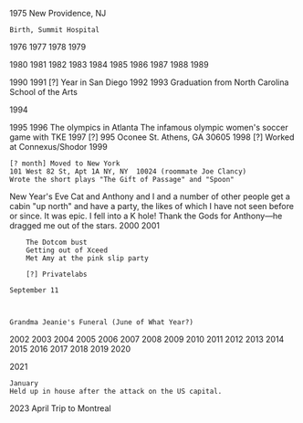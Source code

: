 1975
	New Providence, NJ
	
	Birth, Summit Hospital

1976
1977
1978
1979

1980
1981
1982
1983
1984
1985
1986
1987
1988
1989

1990
1991
	[?] Year in San Diego
1992
1993
	Graduation from North Carolina School of the Arts
	
1994

1995
1996
	The olympics in Atlanta
	The infamous olympic women's soccer game with TKE
1997
	[?] 995 Oconee St. Athens, GA 30605
1998
	[?] Worked at Connexus/Shodor
1999

	[? month] Moved to New York
	101 West 82 St, Apt 1A NY, NY  10024 (roommate Joe Clancy)
	Wrote the short plays "The Gift of Passage" and "Spoon"
New Year's Eve Cat and Anthony and I and a number of other people get a cabin "up north" and have a party, the likes of which I have not seen before or since. It was epic. I fell into a K hole! Thank the Gods for Anthony—he dragged me out of the stars.
2000
2001

		The Dotcom bust
		Getting out of Xceed
		Met Amy at the pink slip party
		
		[?] Privatelabs

    September 11

    
    
    Grandma Jeanie's Funeral (June of What Year?)

2002
2003
2004
2005
2006
2007
2008
2009
2010
2011
2012
2013
2014
2015
2016
2017
2018
2019
2020

2021
	
	January
    Held up in house after the attack on the US capital.

2023
	April
	Trip to Montreal